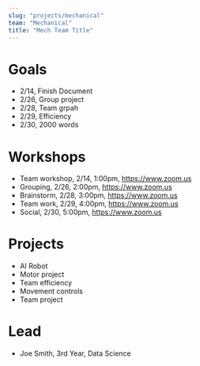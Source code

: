 ```yaml
---
slug: "projects/mechanical"
team: "Mechanical"
title: "Mech Team Title"
---
```


# Goals

- 2/14, Finish Document
- 2/26, Group project
- 2/28, Team grpah
- 2/29, Efficiency
- 2/30, 2000 words

# Workshops

- Team workshop, 2/14, 1:00pm, https://www.zoom.us
- Grouping, 2/26, 2:00pm, https://www.zoom.us
- Brainstorm, 2/28, 3:00pm, https://www.zoom.us
- Team work, 2/29, 4:00pm, https://www.zoom.us
- Social, 2/30, 5:00pm, https://www.zoom.us

# Projects

- AI Robot
- Motor project
- Team efficiency
- Movement controls
- Team project

# Lead

- Joe Smith, 3rd Year, Data Science
